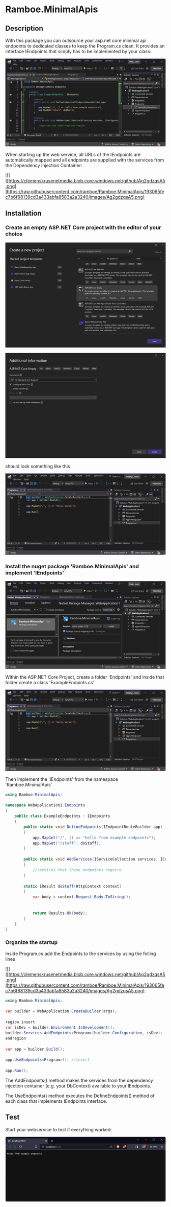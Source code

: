# Ramboe.MinimalApis

## Description  

With this package you can outsource your asp.net core minimal api endpoints to dedicated classes to keep the Program.cs clean. It provides an interface IEndpoints that simply has to be implemented by your class:  

![](https://raw.githubusercontent.com/ramboe/Ramboe.MinimalApis/193065fec7b6f68139cd3a433abfa8583a2a3240/images/nE_iGpqYP4.png)  

When starting up the web service, all URLs of the IEndpoints are automatically mapped and all endpoints are supplied with the services from the Dependency Injection Container:  

![]([https://clemenskrusenetmedia.blob.core.windows.net/github/Ag2gdzqsA5.png](https://raw.githubusercontent.com/ramboe/Ramboe.MinimalApis/193065fec7b6f68139cd3a433abfa8583a2a3240/images/Ag2gdzqsA5.png)

## Installation  

### Create an empty ASP.NET Core project with the editor of your choice  

![](https://raw.githubusercontent.com/ramboe/Ramboe.MinimalApis/193065fec7b6f68139cd3a433abfa8583a2a3240/images/mi-3zx8dxW.png)  

![](https://raw.githubusercontent.com/ramboe/Ramboe.MinimalApis/193065fec7b6f68139cd3a433abfa8583a2a3240/images/xgU88E7158.png)  

should look something like this  

![](https://raw.githubusercontent.com/ramboe/Ramboe.MinimalApis/193065fec7b6f68139cd3a433abfa8583a2a3240/images/xvn0jg9XSj.png)  

### Install the nuget package 'Ramboe.MinimalApis' and implement 'IEndpoints'  

![](https://raw.githubusercontent.com/ramboe/Ramboe.MinimalApis/193065fec7b6f68139cd3a433abfa8583a2a3240/images/Aj1dYz0uQQ.png)  

Within the ASP.NET Core Project, create a folder 'Endpoints' and inside that folder create a class 'ExampleEndpints.cs'  

![](https://raw.githubusercontent.com/ramboe/Ramboe.MinimalApis/193065fec7b6f68139cd3a433abfa8583a2a3240/images/xvn0jg9XSj.png)  

Then implement the 'IEndpoints' from the namespace 'Ramboe.MinimalApis'  

```c#
using Ramboe.MinimalApis;

namespace WebApplication1.Endpoints
{
    public class ExampleEndpoints : IEndpoints
    {
        public static void DefineEndpoints(IEndpointRouteBuilder app)
        {
            app.MapGet("/", () => "hello from example endpoints");
            app.MapGet("/stuff", doStuff);
        }

        public static void AddServices(IServiceCollection services, IConfiguration configuration, bool isDev)
        {
            //services that these endpoints require
        }

        static IResult doStuff(HttpContext context)
        {
            var body = context.Request.Body.ToString();


            return Results.Ok(body);
        }
    }
}
```  

### Organize the startup  

Inside Program.cs add the Endpoints to the services by using the folling lines  

![]([https://clemenskrusenetmedia.blob.core.windows.net/github/Ag2gdzqsA5.png](https://raw.githubusercontent.com/ramboe/Ramboe.MinimalApis/193065fec7b6f68139cd3a433abfa8583a2a3240/images/Ag2gdzqsA5.png)  

```c#
using Ramboe.MinimalApis;

var builder = WebApplication.CreateBuilder(args);

region insert
var isDev = builder.Environment.IsDevelopment();
builder.Services.AddEndpoints<Program>(builder.Configuration, isDev);
endregion

var app = builder.Build();

app.UseEndpoints<Program>(); //insert

app.Run();
```  

The AddEndpoints() method makes the services from the dependency injection container (e.g. your DbContext) available to your IEndpoints.  

The UseEndpoints() method executes the DefineEndpoints() method of each class that implements IEndpoints interface.  

## Test  

Start your webservice to test if everything worked:  

![](https://raw.githubusercontent.com/ramboe/Ramboe.MinimalApis/193065fec7b6f68139cd3a433abfa8583a2a3240/images/iHDQ2AKdFF.png)  
